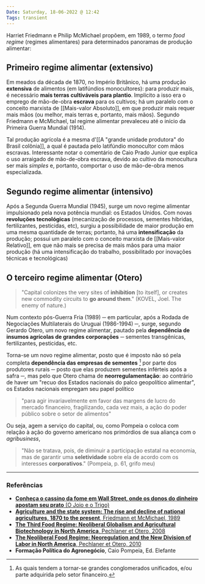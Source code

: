 ```yaml
---
Date: Saturday, 18-06-2022 @ 12:42
Tags: transient
---
```

Harriet Friedmann e Philip McMichael propõem, em 1989, o termo *food regime* (regimes alimentares) para determinados panoramas de produção alimentar:

## Primeiro regime alimentar (extensivo)
Em meados da década de 1870, no Império Britânico, há uma produção **extensiva** de alimentos (em latifúndios monocultores): para produzir mais, é necessário **mais terras cultiváveis para plantio**. Implícito a isso era o emprego de mão-de-obra **escrava** para os cultivos; há um paralelo com o conceito marxista de [[Mais-valor Absoluto]], em que produzir mais requer mais mãos (ou melhor, mais terras e, portanto, mais mãos). Segundo Friedmann e McMichael, tal regime alimentar prevaleceu até o início da Primeira Guerra Mundial (1914).

Tal produção agrícola é a mesma d'[[A "grande unidade produtora" do Brasil colônia]], a qual é pautada pelo latifúndio monocultor com mãos escravas. Interessante notar o comentário de Caio Prado Junior que explica o uso arraigado de mão-de-obra escrava, devido ao cultivo da monocultura ser mais *simples* e, portanto, comportar o uso de mão-de-obra menos especializada.

## Segundo regime alimentar (intensivo)
Após a Segunda Guerra Mundial (1945), surge um novo regime alimentar impulsionado pela nova potência mundial: os Estados Unidos. Com novas **revoluções tecnológicas** (mecanização de processos, sementes híbridas, fertilizantes, pesticidas, etc), surgiu a possibilidade de maior produção em uma mesma quantidade de terras; portanto, há uma **intensificação** da produção; possui um paralelo com o conceito marxista de [[Mais-valor Relativo]], em que não mais se precisa de mais mãos para uma maior produção (há uma intensificação do trabalho, possibilitado por inovações técnicas e tecnológicas)

## O terceiro regime alimentar (Otero)
> "Capital colonizes the very sites of **inhibition** [to itself], or creates new commodity circuits to **go around them**." (KOVEL, Joel. The enemy of nature.)


Num contexto pós-Guerra Fria (1989) ─ em particular, após a Rodada de Negociações Multilaterais do Uruguai (1986-1994) ─, surge, segundo Gerardo Otero, um novo regime alimentar, pautado pela **dependência de insumos agrícolas de grandes corporações** ─ sementes transgênicas, fertilizantes, pesticidas, etc. 

Torna-se um novo regime alimentar, posto que é imposto não só pela completa **dependência das empresas de sementes** [^1] por parte dos produtores rurais ─ posto que elas produzem sementes inférteis após a safra ─, mas pelo que Otero chama de **neorregulamentação**: ao contrário de haver um "recuo dos Estados nacionais do palco geopolítico alimentar", os Estados nacionais empregam seu papel político 
> "para agir invariavelmente em favor das margens de lucro do mercado financeiro, fragilizando, cada vez mais, a ação do poder público sobre o setor de alimentos"

Ou seja, agem a serviço do capital, ou, como Pompeia o coloca com relação à ação do governo americano nos primórdios de sua aliança com o *agribusiness*,
> "Não se tratava, pois, de diminuir a participação estatal na economia, mas de garantir uma **seletividade** sobre ela de acordo com os interesses **corporativos**." (Pompeia, p. 61, grifo meu)



---
### Referências
- [**Conheça o cassino da fome em Wall Street, onde os donos do dinheiro apostam seu prato** (O Joio e o Trigo)](https://ojoioeotrigo.com.br/2021/11/conheca-o-cassino-da-fome-em-wall-street-onde-os-donos-do-dinheiro-apostam-seu-prato/)
- [**Agriculture and the state system: The rise and decline of national agricultures, 1870 to the present**, Friedmann et McMichael, 1989](https://www.researchgate.net/profile/Philip-Mcmichael/publication/309717358_The_world-historical_development_of_agriculture_western_agriculture_in_comparative_perspective/links/6231f874069a350c8b922051/The-world-historical-development-of-agriculture-western-agriculture-in-comparative-perspective.pdf)
- [**The Third Food Regime: Neoliberal Globalism and Agricultural Biotechnology in North America**, Pechlaner et Otero, 2008](https://onlinelibrary.wiley.com/doi/pdf/10.1111/j.1467-9523.2008.00469.x?casa_token=rME5wKJtGqsAAAAA:2UnMVCVq--R58QqRQm6ZaoN7r-et5C4jk5Wuh6cLlbBJ8Aq7z6URgCXjSLwls6ZnacceSnhcDWivYXQ0Xw)
- [**The Neoliberal Food Regime: Neoregulation and the New Division of Labor in North America**, Pechlaner et Otero, 2010](https://onlinelibrary.wiley.com/doi/pdf/10.1111/j.1549-0831.2009.00006.x?casa_token=TQ76vna3nMcAAAAA:mvK34UkXBKcBse2BV8h2vrKOQ8LWJp38uT_eI0xVTXpbdeOWrgG62SJRzjtZWtGmWRRebjOo5PADJRBS5w)
- **Formação Política do Agronegócio**, Caio Pompeia, Ed. Elefante

[^1]: As quais tendem a tornar-se grandes conglomerados unificados, e/ou parte adquirida pelo setor financeiro.